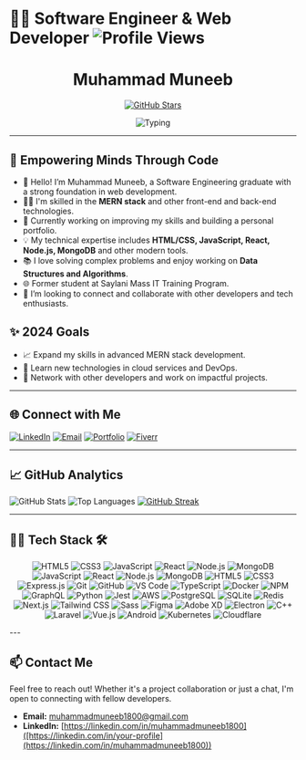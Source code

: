 # 🧑‍💻 Software Engineer & Web Developer ![Profile Views](https://komarev.com/ghpvc/?username=muhammadmuneeb1800&color=blue&style=flat) 

<div align="center">
  <h1>Muhammad Muneeb</h1>
  <a href="https://github.com/muhammadmuneeb1800">
    <img src="https://img.shields.io/github/stars/muhammadmuneeb1800?label=Stars&style=social" alt="GitHub Stars">
  </a>

  ![Typing](https://raw.githubusercontent.com/muhammadmuneeb1800/muhammadmuneeb1800/main/typing-effect.gif)
</div>

---

## 🚀 Empowering Minds Through Code

- 👋 Hello! I’m Muhammad Muneeb, a Software Engineering graduate with a strong foundation in web development.
- 👨‍💻 I'm skilled in the **MERN stack** and other front-end and back-end technologies.
- 🌱 Currently working on improving my skills and building a personal portfolio.
- 💡 My technical expertise includes **HTML/CSS, JavaScript, React, Node.js, MongoDB** and other modern tools.
- 📚 I love solving complex problems and enjoy working on **Data Structures and Algorithms**.
- 🌐 Former student at Saylani Mass IT Training Program.
- 🤝 I’m looking to connect and collaborate with other developers and tech enthusiasts.

## ✨ 2024 Goals
- 📈 Expand my skills in advanced MERN stack development.
- 🌱 Learn new technologies in cloud services and DevOps.
- 🔗 Network with other developers and work on impactful projects.

---

## 🌐 Connect with Me
[![LinkedIn](https://img.shields.io/badge/LinkedIn-blue?logo=linkedin&logoColor=white)](https://linkedin.com/in/your-profile)
[![Email](https://img.shields.io/badge/Email-red?logo=gmail&logoColor=white)](mailto:youremail@example.com)
[![Portfolio](https://img.shields.io/badge/Portfolio-portfolio-green)](link-to-your-portfolio)
[![Fiverr](https://img.shields.io/badge/Fiverr-Freelancing-brightgreen)](https://fiverr.com/your-gig-link)

---

## 📈 GitHub Analytics

<div align:"center">
  
  ![GitHub Stats](https://github-readme-stats.vercel.app/api?username=muhammadmuneeb1800&show_icons=true&theme=radical)
  ![Top Languages](https://github-readme-stats.vercel.app/api/top-langs/?username=muhammadmuneeb1800&layout=compact&theme=radical)
  [![GitHub Streak](https://streak-stats.demolab.com/?user=muhammadmuneeb1800&theme=dark&date_format=M%20j%5B%2C%20Y%5D)](https://git.io/streak-stats)

</div>



---

## 🧑‍💻 Tech Stack 🛠️

<div align="center">
  
![HTML5](https://img.shields.io/badge/-HTML5-E34F26?logo=html5&logoColor=white&style=for-the-badge)
![CSS3](https://img.shields.io/badge/-CSS3-1572B6?logo=css3&logoColor=white&style=for-the-badge)
![JavaScript](https://img.shields.io/badge/-JavaScript-F7DF1E?logo=javascript&logoColor=black&style=for-the-badge)
![React](https://img.shields.io/badge/-React-61DAFB?logo=react&logoColor=black&style=for-the-badge)
![Node.js](https://img.shields.io/badge/-Node.js-339933?logo=node.js&logoColor=white&style=for-the-badge)
![MongoDB](https://img.shields.io/badge/-MongoDB-47A248?logo=mongodb&logoColor=white&style=for-the-badge)
![JavaScript](https://img.shields.io/badge/-JavaScript-F7DF1E?logo=javascript&logoColor=black&style=for-the-badge)
![React](https://img.shields.io/badge/-React-61DAFB?logo=react&logoColor=black&style=for-the-badge)
![Node.js](https://img.shields.io/badge/-Node.js-339933?logo=node.js&logoColor=white&style=for-the-badge)
![MongoDB](https://img.shields.io/badge/-MongoDB-47A248?logo=mongodb&logoColor=white&style=for-the-badge)
![HTML5](https://img.shields.io/badge/-HTML5-E34F26?logo=html5&logoColor=white&style=for-the-badge)
![CSS3](https://img.shields.io/badge/-CSS3-1572B6?logo=css3&logoColor=white&style=for-the-badge)
![Express.js](https://img.shields.io/badge/-Express.js-000000?logo=express&logoColor=white&style=for-the-badge)
![Git](https://img.shields.io/badge/-Git-F05032?logo=git&logoColor=white&style=for-the-badge)
![GitHub](https://img.shields.io/badge/-GitHub-181717?logo=github&logoColor=white&style=for-the-badge)
![VS Code](https://img.shields.io/badge/-VS%20Code-007ACC?logo=visualstudiocode&logoColor=white&style=for-the-badge)
![TypeScript](https://img.shields.io/badge/-TypeScript-3178C6?logo=typescript&logoColor=white&style=for-the-badge)
![Docker](https://img.shields.io/badge/-Docker-2496ED?logo=docker&logoColor=white&style=for-the-badge)
![NPM](https://img.shields.io/badge/-NPM-CB3837?logo=npm&logoColor=white&style=for-the-badge)
![GraphQL](https://img.shields.io/badge/-GraphQL-E10098?logo=graphql&logoColor=white&style=for-the-badge)
![Python](https://img.shields.io/badge/-Python-3776AB?logo=python&logoColor=white&style=for-the-badge)
![Jest](https://img.shields.io/badge/-Jest-C21325?logo=jest&logoColor=white&style=for-the-badge)
![AWS](https://img.shields.io/badge/-AWS-232F3E?logo=amazonaws&logoColor=white&style=for-the-badge)
![PostgreSQL](https://img.shields.io/badge/-PostgreSQL-4169E1?logo=postgresql&logoColor=white&style=for-the-badge)
![SQLite](https://img.shields.io/badge/-SQLite-003B57?logo=sqlite&logoColor=white&style=for-the-badge)
![Redis](https://img.shields.io/badge/-Redis-DC382D?logo=redis&logoColor=white&style=for-the-badge)
![Next.js](https://img.shields.io/badge/-Next.js-000000?logo=next.js&logoColor=white&style=for-the-badge)
![Tailwind CSS](https://img.shields.io/badge/-Tailwind%20CSS-06B6D4?logo=tailwindcss&logoColor=white&style=for-the-badge)
![Sass](https://img.shields.io/badge/-Sass-CC6699?logo=sass&logoColor=white&style=for-the-badge)
![Figma](https://img.shields.io/badge/-Figma-F24E1E?logo=figma&logoColor=white&style=for-the-badge)
![Adobe XD](https://img.shields.io/badge/-Adobe%20XD-FF61F6?logo=adobexd&logoColor=white&style=for-the-badge)
![Electron](https://img.shields.io/badge/-Electron-47848F?logo=electron&logoColor=white&style=for-the-badge)
![C++](https://img.shields.io/badge/-C%2B%2B-00599C?logo=c%2B%2B&logoColor=white&style=for-the-badge)
![Laravel](https://img.shields.io/badge/-Laravel-F05340?logo=laravel&logoColor=white&style=for-the-badge)
![Vue.js](https://img.shields.io/badge/-Vue.js-4FC08D?logo=vue.js&logoColor=white&style=for-the-badge)
![Android](https://img.shields.io/badge/-Android-3DDC84?logo=android&logoColor=white&style=for-the-badge)
![Kubernetes](https://img.shields.io/badge/-Kubernetes-326CE5?logo=kubernetes&logoColor=white&style=for-the-badge)
![Cloudflare](https://img.shields.io/badge/-Cloudflare-F38020?logo=cloudflare&logoColor=white&style=for-the-badge)


</div>
---

## 📫 Contact Me
Feel free to reach out! Whether it's a project collaboration or just a chat, I'm open to connecting with fellow developers.

- **Email:** [muhammadmuneeb1800@gmail.com](muhammadmuneeb1800@gmail.com)
- **LinkedIn:** [https://linkedin.com/in/muhammadmuneeb1800]([https://linkedin.com/in/your-profile](https://linkedin.com/in/muhammadmuneeb1800))
